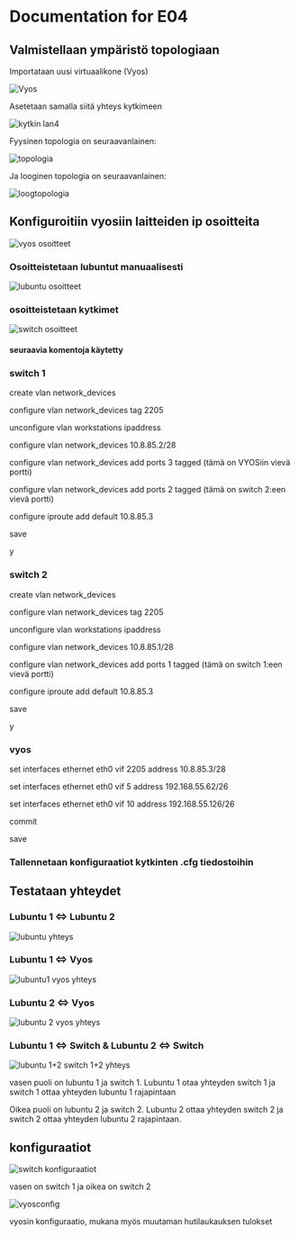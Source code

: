 # Documentation for E04

## Valmistellaan ympäristö topologiaan

Importataan uusi virtuaalikone (Vyos)

![Vyos](./E04/vyosadapter1lan4.PNG)

Asetetaan samalla siitä yhteys kytkimeen

![kytkin lan4](./E04/switshadapter4lan4.PNG)

Fyysinen topologia on seuraavanlainen:

![topologia](./E04/fyysinentopologia.PNG.png)

Ja looginen topologia on seuraavanlainen:

![loogtopologia](./E04/looginentopologia.png)

## Konfiguroitiin vyosiin laitteiden ip osoitteita

![vyos osoitteet](./E04/vyososoitteet.png)

### Osoitteistetaan lubuntut manuaalisesti

![lubuntu osoitteet](./E04/lubuntuosoitteetjagatet.png)

### osoitteistetaan kytkimet

![switch osoitteet](./E04/switchosoitteet.png)

#### seuraavia komentoja käytetty

### switch 1

create vlan network_devices

configure vlan network_devices tag 2205

unconfigure vlan workstations ipaddress

configure vlan network_devices 10.8.85.2/28

configure vlan network_devices add ports 3 tagged (tämä on VYOSiin vievä portti)

configure vlan network_devices add ports 2 tagged (tämä on switch 2:een vievä portti)

configure iproute add default 10.8.85.3

save

y

### switch 2

create vlan network_devices

configure vlan network_devices tag 2205

unconfigure vlan workstations ipaddress

configure vlan network_devices 10.8.85.1/28

configure vlan network_devices add ports 1 tagged (tämä on switch 1:een vievä portti)

configure iproute add default 10.8.85.3

save

y

### vyos

set interfaces ethernet eth0 vif 2205 address 10.8.85.3/28

set interfaces ethernet eth0 vif 5 address 192.168.55.62/26

set interfaces ethernet eth0 vif 10 address 192.168.55.126/26

commit

save

### Tallennetaan konfiguraatiot kytkinten .cfg tiedostoihin

## Testataan yhteydet

### Lubuntu 1 <=> Lubuntu 2

![lubuntu yhteys](./E04/lubuntuyhteystoimii.png)

### Lubuntu 1 <=> Vyos

![lubuntu1 vyos yhteys](./E04/lubuntu1vyos.png)

### Lubuntu 2 <=> Vyos

![lubuntu 2 vyos yhteys](./E04/lubuntu2vyos.png)

### Lubuntu 1 <=> Switch & Lubuntu 2 <=> Switch

![lubuntu 1+2 switch 1+2 yhteys](./E04/lubuntutjaswitchit.png)

vasen puoli on lubuntu 1 ja switch 1. Lubuntu 1 otaa yhteyden switch 1 ja switch 1 ottaa yhteyden lubuntu 1 rajapintaan

Oikea puoli on lubuntu 2 ja switch 2. Lubuntu 2 ottaa yhteyden switch 2 ja switch 2 ottaa yhteyden lubuntu 2 rajapintaan.

## konfiguraatiot

![switch konfiguraatiot](./E04/switshconfit.png)

vasen on switch 1 ja oikea on switch 2

![vyosconfig](./E04/vyosconfig.png)

vyosin konfiguraatio, mukana myös muutaman hutilaukauksen tulokset
